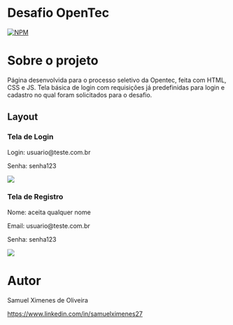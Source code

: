 # Desafio OpenTec
[![NPM](https://img.shields.io/npm/l/react)](https://github.com/devsuperior/sds1-wmazoni/blob/master/LICENSE) 

# Sobre o projeto

Página desenvolvida para o processo seletivo da Opentec, feita com HTML, CSS e JS. Tela básica de login com requisições já predefinidas para login e cadastro no qual foram solicitados para o desafio.


## Layout
<div>
  <h3>Tela de Login</h3>
    <p>Login: usuario@teste.com.br </p>
    <p>Senha: senha123</p>
    <img src="https://i.postimg.cc/yY7FCdb7/2023-04-19-19-29-01-samuelximenes27-github-io-7ee2fb58a27e.png"></img>
</div>

<div>
  <h3>Tela de Registro</h3>
    <p>Nome: aceita qualquer nome </p>
    <p>Email: usuario@teste.com.br </p>
    <p>Senha: senha123</p>
    <img src="https://i.postimg.cc/FRg7Tbm3/2023-04-19-19-29-22-samuelximenes27-github-io-9fe8d84a08ad.png"></img>
</div>

# Autor

Samuel Ximenes de Oliveira

https://www.linkedin.com/in/samuelximenes27
